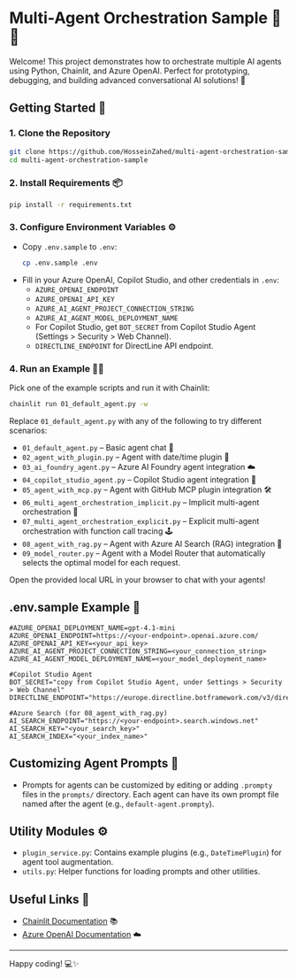 # Multi-Agent Orchestration Sample 🤖🤝

Welcome! This project demonstrates how to orchestrate multiple AI agents using Python, Chainlit, and Azure OpenAI. Perfect for prototyping, debugging, and building advanced conversational AI solutions! 🚀

## Getting Started 🏁

### 1. Clone the Repository
```bash
git clone https://github.com/HosseinZahed/multi-agent-orchestration-sample
cd multi-agent-orchestration-sample
```

### 2. Install Requirements 📦
```bash
pip install -r requirements.txt
```

### 3. Configure Environment Variables ⚙️
- Copy `.env.sample` to `.env`:
  ```bash
  cp .env.sample .env
  ```
- Fill in your Azure OpenAI, Copilot Studio, and other credentials in `.env`:
  - `AZURE_OPENAI_ENDPOINT`
  - `AZURE_OPENAI_API_KEY`
  - `AZURE_AI_AGENT_PROJECT_CONNECTION_STRING`
  - `AZURE_AI_AGENT_MODEL_DEPLOYMENT_NAME`
  - For Copilot Studio, get `BOT_SECRET` from Copilot Studio Agent (Settings > Security > Web Channel).
  - `DIRECTLINE_ENDPOINT` for DirectLine API endpoint.

### 4. Run an Example 🏃‍♂️
Pick one of the example scripts and run it with Chainlit:

```bash
chainlit run 01_default_agent.py -w
```

Replace `01_default_agent.py` with any of the following to try different scenarios:
- `01_default_agent.py` – Basic agent chat 🤖
- `02_agent_with_plugin.py` – Agent with date/time plugin 🧩
- `03_ai_foundry_agent.py` – Azure AI Foundry agent integration ☁️
- `04_copilot_studio_agent.py` – Copilot Studio agent integration 🦾
- `05_agent_with_mcp.py` – Agent with GitHub MCP plugin integration 🛠️
- `06_multi_agent_orchestration_implicit.py` – Implicit multi-agent orchestration 🔄
- `07_multi_agent_orchestration_explicit.py` – Explicit multi-agent orchestration with function call tracing 🕹️
- `08_agent_with_rag.py` – Agent with Azure AI Search (RAG) integration 📄
- `09_model_router.py` – Agent with a Model Router that automatically selects the optimal model for each request.

Open the provided local URL in your browser to chat with your agents!

## .env.sample Example 📝
```env
#AZURE_OPENAI_DEPLOYMENT_NAME=gpt-4.1-mini
AZURE_OPENAI_ENDPOINT=https://<your-endpoint>.openai.azure.com/
AZURE_OPENAI_API_KEY=<your_api_key>
AZURE_AI_AGENT_PROJECT_CONNECTION_STRING=<your_connection_string>
AZURE_AI_AGENT_MODEL_DEPLOYMENT_NAME=<your_model_deployment_name>

#Copilot Studio Agent
BOT_SECRET="copy from Copilot Studio Agent, under Settings > Security > Web Channel"
DIRECTLINE_ENDPOINT="https://europe.directline.botframework.com/v3/directline"

#Azure Search (for 08_agent_with_rag.py)
AI_SEARCH_ENDPOINT="https://<your-endpoint>.search.windows.net"
AI_SEARCH_KEY="<your_search_key>"
AI_SEARCH_INDEX="<your_index_name>"
```

## Customizing Agent Prompts 📝
- Prompts for agents can be customized by editing or adding `.prompty` files in the `prompts/` directory. Each agent can have its own prompt file named after the agent (e.g., `default-agent.prompty`).

## Utility Modules ⚙️
- `plugin_service.py`: Contains example plugins (e.g., `DateTimePlugin`) for agent tool augmentation.
- `utils.py`: Helper functions for loading prompts and other utilities.

## Useful Links 🔗
- [Chainlit Documentation](https://docs.chainlit.io) 📚
- [Azure OpenAI Documentation](https://learn.microsoft.com/en-us/azure/ai-services/openai/) ☁️

---
Happy coding! 💻✨
